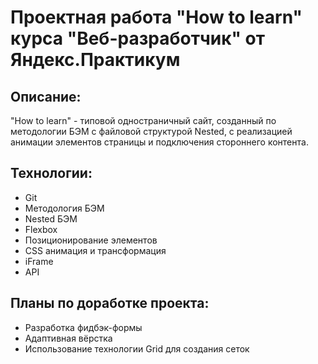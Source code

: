 # Проектная работа "How to learn" курса "Веб-разработчик" от Яндекс.Практикум

## Описание:

"How to learn" - типовой одностраничный сайт, созданный по методологии БЭМ с файловой структурой Nested, с реализацией анимации элементов страницы и подключения стороннего контента.

## Технологии:

* Git
* Методология БЭМ
* Nested БЭМ
* Flexbox
* Позиционирование элементов
* CSS анимация и трансформация
* iFrame
* API

## Планы по доработке проекта:

* Разработка фидбэк-формы
* Адаптивная вёрстка
* Использование технологии Grid для создания сеток